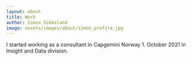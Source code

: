 ```yaml
---
layout: about
title: Work
author: Simon Sikkeland
image: assets/images/about/simon_profile.jpg
---
```


I started working as a consultant in Capgemini Norway 1. October 2021 in Insight and Data division.

